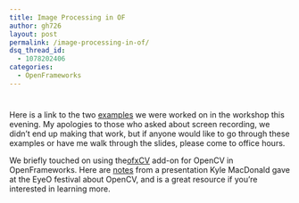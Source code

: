 ```yaml
---
title: Image Processing in OF
author: gh726
layout: post
permalink: /image-processing-in-of/
dsq_thread_id:
  - 1078202406
categories:
  - OpenFrameworks
---
```

# 

Here is a link to the two [examples][1] we were worked on in the workshop this evening. My apologies to those who asked about screen recording, we didn’t end up making that work, but if anyone would like to go through these examples or have me walk through the slides, please come to office hours.

 [1]: https://github.com/itpresidents/OF_imageProcessing_workshop



We briefly touched on using the[ofxCV][2] add-on for OpenCV in OpenFrameworks. Here are [notes][3] from a presentation Kyle MacDonald gave at the EyeO festival about OpenCV, and is a great resource if you’re interested in learning more.

 [2]: https://github.com/kylemcdonald/ofxCv
 [3]: https://github.com/kylemcdonald/ofxCv/wiki/Intermediate-Computer-Vision-with-openFrameworks